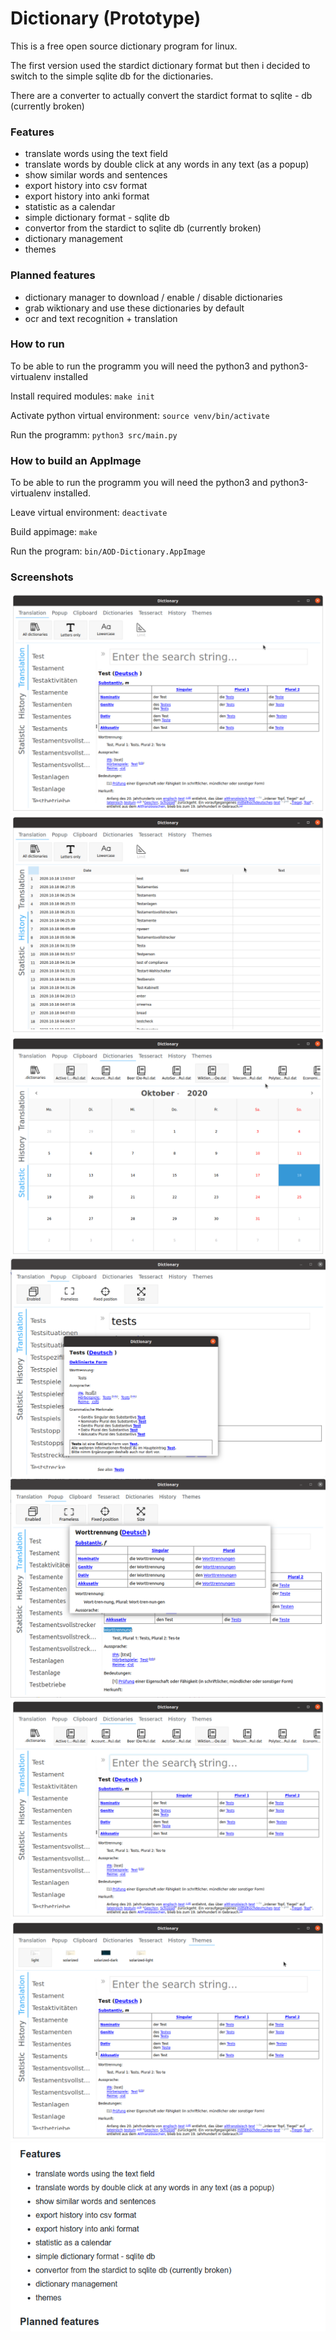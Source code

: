 
# Dictionary (Prototype)

This is a free open source dictionary program for linux. 

The first version used the stardict dictionary format but then i decided to switch to the simple sqlite db for the dictionaries. 

There are a converter to actually convert the stardict format to sqlite - db (currently broken)


### Features
- translate words using the text field
- translate words by double click at any words in any text (as a popup)
- show similar words and sentences
- export history into csv format
- export history into anki format
- statistic as a calendar 
- simple dictionary format - sqlite db
- convertor from the stardict to sqlite db (currently broken)
- dictionary management
- themes

### Planned features
- dictionary manager to download / enable / disable dictionaries
- grab wiktionary and use these dictionaries by default
- ocr and text recognition + translation


### How to run
To be able to run the programm you will need the python3 and python3-virtualenv installed

Install required modules: `make init`

Activate python virtual environment: `source venv/bin/activate`

Run the programm: `python3 src/main.py`

### How to build an AppImage
To be able to run the programm you will need the python3 and python3-virtualenv installed.

Leave virtual environment: `deactivate`

Build appimage: `make`

Run the program: `bin/AOD-Dictionary.AppImage`


### Screenshots

![Dashboard](https://github.com/AlexWoroschilow/AOD-Dictionary/raw/master/screenshots/translations.png)
![History](https://github.com/AlexWoroschilow/AOD-Dictionary/raw/master/screenshots/history.png)
![Statistic](https://github.com/AlexWoroschilow/AOD-Dictionary/raw/master/screenshots/statistic.png)
![Popup](https://github.com/AlexWoroschilow/AOD-Dictionary/raw/master/screenshots/popup.framed.png)
![Frameless popup](https://github.com/AlexWoroschilow/AOD-Dictionary/raw/master/screenshots/popup.frameless.png)
![Menu](https://github.com/AlexWoroschilow/AOD-Dictionary/raw/master/screenshots/menu.dictionaries.png)
![Themes](https://github.com/AlexWoroschilow/AOD-Dictionary/raw/master/screenshots/menu.themes.png)
![Popup](https://github.com/AlexWoroschilow/AOD-Dictionary/raw/master/screenshots/popup.gif)

